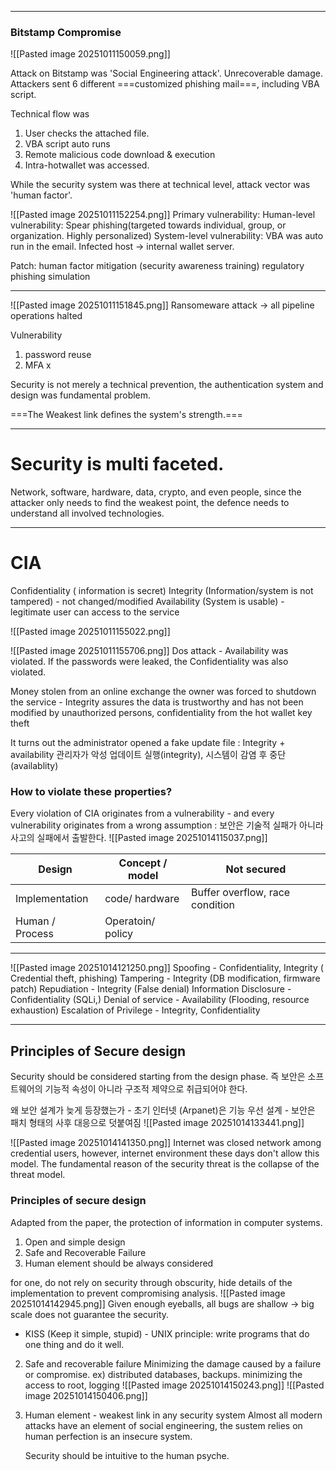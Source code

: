 
----
### Bitstamp Compromise
![[Pasted image 20251011150059.png]]

Attack on Bitstamp was 'Social Engineering attack'. Unrecoverable damage. 
Attackers sent 6 different ===customized phishing mail===, including VBA script. 

Technical flow was
1. User checks the attached file.
2. VBA script auto runs
3. Remote malicious code download & execution
4. Intra-hotwallet was accessed. 

While the security system was there at technical level, attack vector was 'human factor'.

![[Pasted image 20251011152254.png]]
Primary vulnerability: 
	Human-level vulnerability: Spear phishing(targeted towards individual, group, or organization. Highly personalized)
	System-level vulnerability: VBA was auto run in the email. Infected host -> internal wallet server. 

Patch:
	human factor mitigation (security awareness training)
	regulatory phishing simulation



---
![[Pasted image 20251011151845.png]]
Ransomeware attack -> all pipeline operations halted

Vulnerability
1. password reuse
2. MFA x

Security is not merely a technical prevention, the authentication system and design was fundamental problem. 

===The Weakest link defines the system's strength.===

---
<h1> Security is multi faceted. </h1>
Network, software, hardware, data, crypto, and even people, since the attacker only needs to find the weakest point, the defence needs to understand all involved technologies. 

---
# CIA
Confidentiality ( information is secret)
Integrity (Information/system is not tampered) - not changed/modified
Availability (System is usable) - legitimate user can access to the service

![[Pasted image 20251011155022.png]]

![[Pasted image 20251011155706.png]]
Dos attack - Availability was violated. If the passwords were leaked, the Confidentiality was also violated.

Money stolen from an online exchange the owner was forced to shutdown the service - Integrity assures the data is trustworthy and has not been modified by unauthorized persons, confidentiality from the hot wallet key theft

It turns out the administrator opened a fake update file : Integrity + availability 
관리자가 악성 업데이트 실행(integrity), 시스템이 감염 후 중단(availablity)



### How to violate these properties?

Every violation of CIA originates from a vulnerability - and every vulnerability originates from a wrong assumption : 보안은 기술적 실패가 아니라 사고의 실패에서 출발한다.
![[Pasted image 20251014115037.png]]

| Design          | Concept / model   | Not secured                     |
| --------------- | ----------------- | ------------------------------- |
| Implementation  | code/ hardware    | Buffer overflow, race condition |
| Human / Process | Operatoin/ policy |                                 |

----
![[Pasted image 20251014121250.png]]
Spoofing - Confidentiality, Integrity ( Credential theft, phishing)
Tampering - Integrity (DB modification, firmware patch)
Repudiation - Integrity (False denial)
Information Disclosure - Confidentiality (SQLi,)
Denial of service - Availability (Flooding, resource exhaustion)
Escalation of Privilege - Integrity, Confidentiality 

---
## Principles of Secure design
Security should be considered starting from the design phase. 즉 보안은 소프트웨어의 기능적 속성이 아니라 구조적 제약으로 취급되어야 한다. 

왜 보안 설계가 늦게 등장했는가 - 초기 인터넷 (Arpanet)은 기능 우선 설계 - 보안은 패치 형태의 사후 대응으로 덧붙여짐
![[Pasted image 20251014133441.png]]

![[Pasted image 20251014141350.png]]
Internet was closed network among credential users, however, internet environment these days don't allow this model. The fundamental reason of the security threat is the collapse of the threat model.

### Principles of secure design

Adapted from the paper, the protection of information in computer systems. 

1. Open and simple design
2. Safe and Recoverable Failure
3. Human element should be always considered
<div></div>

for one, do not rely on security through obscurity, hide details of the implementation to prevent compromising analysis. 
![[Pasted image 20251014142945.png]]
Given enough eyeballs, all bugs are shallow -> big scale does not guarantee the security. 

- KISS (Keep it simple, stupid) - UNIX principle: write programs that do one thing and do it well. 

2. Safe and recoverable failure
   Minimizing the damage caused by a failure or compromise. 
   ex) distributed databases, backups. minimizing the access to root, logging
![[Pasted image 20251014150243.png]]
![[Pasted image 20251014150406.png]]

3) Human element - weakest link in any security system
   Almost all modern attacks have an element of social engineering, the sustem relies on human perfection is an insecure system.
   
   Security should be intuitive to the human psyche. 